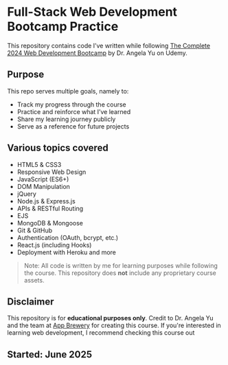 # Full-Stack Web Development Bootcamp Practice
This repository contains code I’ve written while following [The Complete 2024 Web Development Bootcamp](https://www.udemy.com/course/the-complete-web-development-bootcamp/) by Dr. Angela Yu on Udemy.

## Purpose
This repo serves multiple goals, namely to:
- Track my progress through the course
- Practice and reinforce what I’ve learned
- Share my learning journey publicly
- Serve as a reference for future projects

## Various topics covered
- HTML5 & CSS3
- Responsive Web Design
- JavaScript (ES6+)
- DOM Manipulation
- jQuery
- Node.js & Express.js
- APIs & RESTful Routing
- EJS
- MongoDB & Mongoose
- Git & GitHub
- Authentication (OAuth, bcrypt, etc.)
- React.js (including Hooks)
- Deployment with Heroku and more

> Note: All code is written by me for learning purposes while following the course. This repository does **not** include any proprietary course assets.

## Disclaimer
This repository is for **educational purposes only**. Credit to Dr. Angela Yu and the team at [App Brewery](https://www.appbrewery.com) for creating this course. If you're interested in learning web development, I recommend checking this course out

## Started: June 2025



